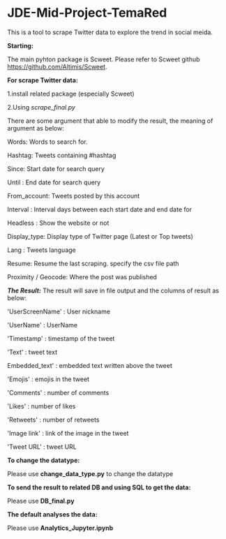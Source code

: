 # JDE-Mid-Project-TemaRed
This is a tool to scrape Twitter data to explore the trend in social meida.

**Starting:**

The main pyhton package is Scweet.
Please refer to Scweet github https://github.com/Altimis/Scweet.

**For scrape Twitter data:**

1.install related package (especially Scweet)

2.Using _scrape_final.py_

There are some argument that able to modify the result, the meaning of argument as below:

Words: Words to search for.

Hashtag: Tweets containing #hashtag

Since: Start date for search query

Until : End date for search query

From_account: Tweets posted by this account

Interval : Interval days between each start date and end date for

Headless : Show the website or not

Display_type: Display type of Twitter page (Latest or Top tweets)

Lang : Tweets language

Resume: Resume the last scraping. specify the csv file path

Proximity / Geocode: Where the post was published

***The Result:***
The result will save in file output and the columns of result as below:

'UserScreenName' : User nickname

'UserName' : UserName

'Timestamp' : timestamp of the tweet

'Text' : tweet text

Embedded_text' : embedded text written above the tweet

'Emojis' : emojis in the tweet

'Comments' : number of comments

'Likes' : number of likes

'Retweets' : number of retweets

'Image link' : link of the image in the tweet

'Tweet URL' : tweet URL

**To change the datatype:**

Please use __change_data_type.py__ to change the datatype

**To send the result to related DB and using SQL to get the data:**

Please use __DB_final.py__

**The default analyses the data:**

Please use __Analytics_Jupyter.ipynb__
